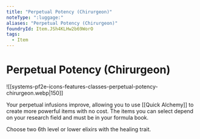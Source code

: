 ```yaml
---
title: "Perpetual Potency (Chirurgeon)"
noteType: ":luggage:"
aliases: "Perpetual Potency (Chirurgeon)"
foundryId: Item.JSh4KLHw2b69WorO
tags:
  - Item
---
```


# Perpetual Potency (Chirurgeon)
![[systems-pf2e-icons-features-classes-perpetual-potency-chirurgeon.webp|150]]

Your perpetual infusions improve, allowing you to use [[Quick Alchemy]] to create more powerful items with no cost. The items you can select depend on your research field and must be in your formula book.

Choose two 6th level or lower elixirs with the healing trait.
